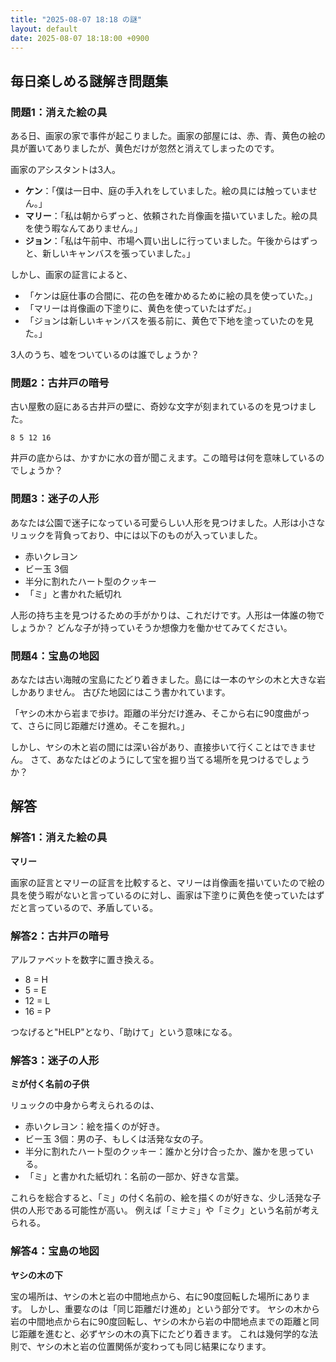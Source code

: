 ```yaml
---
title: "2025-08-07 18:18 の謎"
layout: default
date: 2025-08-07 18:18:00 +0900
---
```

## 毎日楽しめる謎解き問題集

### 問題1：消えた絵の具

ある日、画家の家で事件が起こりました。画家の部屋には、赤、青、黄色の絵の具が置いてありましたが、黄色だけが忽然と消えてしまったのです。

画家のアシスタントは3人。

*   **ケン**：「僕は一日中、庭の手入れをしていました。絵の具には触っていません。」
*   **マリー**：「私は朝からずっと、依頼された肖像画を描いていました。絵の具を使う暇なんてありません。」
*   **ジョン**：「私は午前中、市場へ買い出しに行っていました。午後からはずっと、新しいキャンバスを張っていました。」

しかし、画家の証言によると、

*   「ケンは庭仕事の合間に、花の色を確かめるために絵の具を使っていた。」
*   「マリーは肖像画の下塗りに、黄色を使っていたはずだ。」
*   「ジョンは新しいキャンバスを張る前に、黄色で下地を塗っていたのを見た。」

3人のうち、嘘をついているのは誰でしょうか？

### 問題2：古井戸の暗号

古い屋敷の庭にある古井戸の壁に、奇妙な文字が刻まれているのを見つけました。

`8 5 12 16`

井戸の底からは、かすかに水の音が聞こえます。この暗号は何を意味しているのでしょうか？

### 問題3：迷子の人形

あなたは公園で迷子になっている可愛らしい人形を見つけました。人形は小さなリュックを背負っており、中には以下のものが入っていました。

*   赤いクレヨン
*   ビー玉 3個
*   半分に割れたハート型のクッキー
*   「ミ」と書かれた紙切れ

人形の持ち主を見つけるための手がかりは、これだけです。人形は一体誰の物でしょうか？ どんな子が持っていそうか想像力を働かせてみてください。

### 問題4：宝島の地図

あなたは古い海賊の宝島にたどり着きました。島には一本のヤシの木と大きな岩しかありません。
古びた地図にはこう書かれています。

「ヤシの木から岩まで歩け。距離の半分だけ進み、そこから右に90度曲がって、さらに同じ距離だけ進め。そこを掘れ。」

しかし、ヤシの木と岩の間には深い谷があり、直接歩いて行くことはできません。
さて、あなたはどのようにして宝を掘り当てる場所を見つけるでしょうか？

## 解答

### 解答1：消えた絵の具

**マリー**

画家の証言とマリーの証言を比較すると、マリーは肖像画を描いていたので絵の具を使う暇がないと言っているのに対し、画家は下塗りに黄色を使っていたはずだと言っているので、矛盾している。

### 解答2：古井戸の暗号

アルファベットを数字に置き換える。

*   8 = H
*   5 = E
*   12 = L
*   16 = P

つなげると"HELP"となり、「助けて」という意味になる。

### 解答3：迷子の人形

**ミが付く名前の子供**

リュックの中身から考えられるのは、

*   赤いクレヨン：絵を描くのが好き。
*   ビー玉 3個：男の子、もしくは活発な女の子。
*   半分に割れたハート型のクッキー：誰かと分け合ったか、誰かを思っている。
*   「ミ」と書かれた紙切れ：名前の一部か、好きな言葉。

これらを総合すると、「ミ」の付く名前の、絵を描くのが好きな、少し活発な子供の人形である可能性が高い。
例えば「ミナミ」や「ミク」という名前が考えられる。

### 解答4：宝島の地図

**ヤシの木の下**

宝の場所は、ヤシの木と岩の中間地点から、右に90度回転した場所にあります。
しかし、重要なのは「同じ距離だけ進め」という部分です。
ヤシの木から岩の中間地点から右に90度回転し、ヤシの木から岩の中間地点までの距離と同じ距離を進むと、必ずヤシの木の真下にたどり着きます。
これは幾何学的な法則で、ヤシの木と岩の位置関係が変わっても同じ結果になります。
